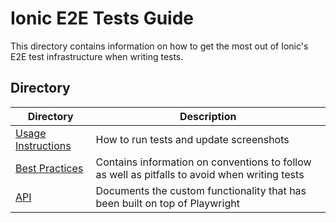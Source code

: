 # Ionic E2E Tests Guide

This directory contains information on how to get the most out of Ionic's E2E test infrastructure when writing tests.

## Directory

| Directory | Description |
| - | - |
| [Usage Instructions](./usage-instructions.md) | How to run tests and update screenshots |
| [Best Practices](./best-practices.md) | Contains information on conventions to follow as well as pitfalls to avoid when writing tests |
| [API](./api.md) | Documents the custom functionality that has been built on top of Playwright |